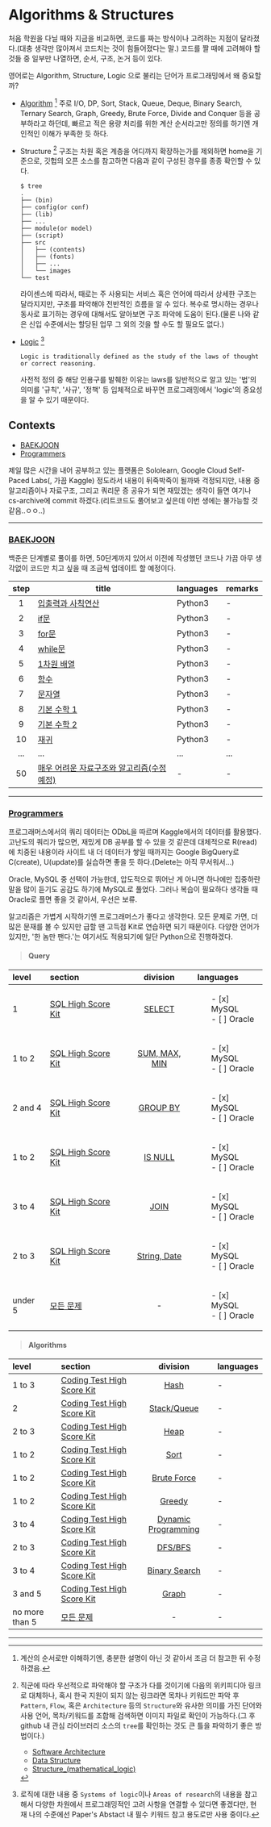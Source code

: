 # Algorithms & Structures

처음 학원을 다닐 때와 지금을 비교하면, 코드를 짜는 방식이나 고려하는 지점이 달라졌다.(대충 생각만 많아져서 코드치는 것이 힘들어졌다는 말.)
코드를 짤 때에 고려해야 할 것들 중 일부만 나열하면, 순서, 구조, 논거 등이 있다.

영어로는 Algorithm, Structure, Logic 으로 불리는 단어가 프로그래밍에서 왜 중요할까?
* [Algorithm](https://en.wikipedia.org/wiki/Algorithm) [^wiki_algorithm]
      주로 I/O, DP, Sort, Stack, Queue, Deque, Binary Search, Ternary Search, Graph, Greedy, Brute Force, Divide and Conquer 등을 공부하라고 하던데, 빠르고 적은 용량 처리를 위한 계산 순서라고만 정의를 하기엔 개인적인 이해가 부족한 듯 하다.
* Structure [^wiki_structure_list]
      구조는 차원 혹은 계층을 어디까지 확장하는가를 제외하면 home을 기준으로, 깃헙의 오픈 소스를 참고하면 다음과 같이 구성된 경우를 종종 확인할 수 있다.
    ```
    $ tree
    .
    ├── (bin)
    ├── config(or conf)
    ├── (lib)
    ├── ...
    ├── module(or model)
    ├── (script)
    ├── src
    │   ├── (contents)
    │   ├── (fonts)
    │   ├── ...
    │   └── images
    └── test
    ```
    라이센스에 따라서, 때로는 주 사용되는 서비스 혹은 언어에 따라서 상세한 구조는 달라지지만, 구조를 파악해야 전반적인 흐름을 알 수 있다. 복수로 명시하는 경우나 동사로 표기하는 경우에 대해서도 알아보면 구조 파악에 도움이 된다.(물론 나와 같은 신입 수준에서는 할당된 업무 그 외의 것을 할 수도 할 필요도 없다.)

* [Logic](https://en.wikipedia.org/wiki/Logic) [^wiki_logic]
    ```
    Logic is traditionally defined as the study of the laws of thought or correct reasoning.
    ```
    사전적 정의 중 해당 인용구를 발췌한 이유는 laws를 일반적으로 알고 있는 '법'의 의미를 '규칙', '사규', '정책' 등 입체적으로 바꾸면 프로그래밍에서 'logic'의 중요성을 알 수 있기 때문이다.


## Contexts
* [BAEKJOON](baekjoon)
* [Programmers](programmers)

제일 많은 시간을 내어 공부하고 있는 플랫폼은 Sololearn, Google Cloud Self-Paced Labs(, 가끔 Kaggle) 정도라서 내용이 뒤죽박죽이 될까봐 걱정되지만, 내용 중 알고리즘이나 자료구조, 그리고 쿼리문 증 공유가 되면 재밌겠는 생각이 들면 여기나 cs-archive에 commit 하겠다.(리트코드도 풀어보고 싶은데 이번 생에는 불가능할 것 같음..ㅇㅇ..)

---
### [BAEKJOON](https://www.acmicpc.net/step)
  백준은 단계별로 풀이를 하면, 50단계까지 있어서 이전에 작성했던 코드나 가끔 아무 생각없이 코드만 치고 싶을 때 조금씩 업데이트 할 예정이다.

| step | title | languages | remarks|
|:----:|-------|-----------|--------|
| 1 | [입출력과 사칙연산](https://www.acmicpc.net/step/1) | Python3 | - |
| 2 | [if문](https://www.acmicpc.net/step/4) | Python3 | - |
| 3 | [for문](https://www.acmicpc.net/step/3) | Python3 | - |
| 4 | [while문](https://www.acmicpc.net/step/2) | Python3 | - |
| 5 | [1차원 배열](https://www.acmicpc.net/step/6) | Python3 | - |
| 6 | [함수](https://www.acmicpc.net/step/5) | Python3 | - |
| 7 | [문자열](https://www.acmicpc.net/step/7) | Python3 | - |
| 8 | [기본 수학 1](https://www.acmicpc.net/step/8) | Python3 | - |
| 9 | [기본 수학 2](https://www.acmicpc.net/step/10) | Python3 | - |
| 10 | [재귀](https://www.acmicpc.net/step/19) | Python3 | - |
| ... | ... | ... | ... |
| 50 | [매우 어려운 자료구조와 알고리즘(수정 예정)](https://www.acmicpc.net/step/46) | - | - |

---
### [Programmers](https://programmers.co.kr/learn/challenges)
  프로그래머스에서의 쿼리 데이터는 ODbL을 따르며 Kaggle에서의 데이터를 활용했다. 고난도의 쿼리가 많으면, 재밌게 DB 공부를 할 수 있을 것 같은데 대체적으로 R(read)에 치중된 내용이라 사이트 내 더 데이터가 쌓일 때까지는 Google BigQuery로 C(create), U(update)를 실습하면 좋을 듯 하다.(Delete는 아직 무서워서...)

  Oracle, MySQL 중 선택이 가능한데, 압도적으로 뛰어난 게 아니면 하나에만 집중하란 말을 많이 듣기도 공감도 하기에 MySQL로 풀었다. 그러나 복습이 필요하다 생각들 때 Oracle로 플면 좋을 것 같아서, 우선은 보류.

  알고리즘은 가볍게 시작하기엔 프로그래머스가 좋다고 생각한다. 모든 문제로 가면, 더 많은 문재를 볼 수 있지만 급할 땐 고득점 Kit로 연습하면 되기 때문이다. 다양한 언어가 있지만, '한 놈만 팬다.'는 여기서도 적용되기에 일단 Python으로 진행하겠다.
> #### Query

| level | section | division | languages |
|:-------|:---------|:---------:|:----------|
| 1 | [SQL High Score Kit](https://programmers.co.kr/learn/challenges?tab=sql_practice_kit) | [SELECT](https://programmers.co.kr/learn/courses/30/parts/17042) | <ul><li style="list-style-type:none;"> - [x] MySQL</li><li style="list-style-type:none;"> - [ ] Oracle</li></ul> |
| 1 to 2 | [SQL High Score Kit](https://programmers.co.kr/learn/challenges?tab=sql_practice_kit) |[SUM, MAX, MIN](https://programmers.co.kr/learn/courses/30/parts/17043) | <ul><li style="list-style-type:none;"> - [x] MySQL</li><li style="list-style-type:none;"> - [ ] Oracle</li></ul> |
| 2 and 4 | [SQL High Score Kit](https://programmers.co.kr/learn/challenges?tab=sql_practice_kit) | [GROUP BY](https://programmers.co.kr/learn/courses/30/parts/17044) | <ul><li style="list-style-type:none;"> - [x] MySQL</li><li style="list-style-type:none;"> - [ ] Oracle</li></ul> |
| 1 to 2 | [SQL High Score Kit](https://programmers.co.kr/learn/challenges?tab=sql_practice_kit) | [IS NULL](https://programmers.co.kr/learn/courses/30/parts/17045) | <ul><li style="list-style-type:none;"> - [x] MySQL</li><li style="list-style-type:none;"> - [ ] Oracle</li></ul> |
| 3 to 4 | [SQL High Score Kit](https://programmers.co.kr/learn/challenges?tab=sql_practice_kit) | [JOIN](https://programmers.co.kr/learn/courses/30/parts/17046) | <ul><li style="list-style-type:none;"> - [x] MySQL</li><li style="list-style-type:none;"> - [ ] Oracle</li></ul> |
| 2 to 3 | [SQL High Score Kit](https://programmers.co.kr/learn/challenges?tab=sql_practice_kit) | [String, Date](https://programmers.co.kr/learn/courses/30/parts/17047) | <ul><li style="list-style-type:none;"> - [x] MySQL</li><li style="list-style-type:none;"> - [ ] Oracle</li></ul> |
| under 5 | [모든 문제](https://programmers.co.kr/learn/challenges?tab=all_challenges) | - | <ul><li style="list-style-type:none;"> - [x] MySQL</li><li style="list-style-type:none;"> - [ ] Oracle</li></ul> |

<!--| <ul><li style="list-style-type:none;">&#9745; MySQL</li><li style="list-style-type:none;">&#9744;  Oracle</li></ul> | -->

> #### Algorithms

| level | section | division | languages |
|:-------|:---------|:---------:|:----------|
| 1 to 3 | [Coding Test High Score Kit](https://programmers.co.kr/learn/challenges?tab=algorithm_practice_kit) | [Hash](https://programmers.co.kr/learn/courses/30/parts/12077) | - |
| 2 | [Coding Test High Score Kit](https://programmers.co.kr/learn/challenges?tab=algorithm_practice_kit) | [Stack/Queue](https://programmers.co.kr/learn/courses/30/parts/12081) | - |
| 2 to 3 | [Coding Test High Score Kit](https://programmers.co.kr/learn/challenges?tab=algorithm_practice_kit) | [Heap](https://programmers.co.kr/learn/courses/30/parts/12117) | - |
| 1 to 2 | [Coding Test High Score Kit](https://programmers.co.kr/learn/challenges?tab=algorithm_practice_kit) | [Sort](https://programmers.co.kr/learn/courses/30/parts/12198) | - |
| 1 to 2 | [Coding Test High Score Kit](https://programmers.co.kr/learn/challenges?tab=algorithm_practice_kit) | [Brute Force](https://programmers.co.kr/learn/courses/30/parts/12230) | - |
| 1 to 2 | [Coding Test High Score Kit](https://programmers.co.kr/learn/challenges?tab=algorithm_practice_kit) | [Greedy](https://programmers.co.kr/learn/courses/30/parts/12244) | - |
| 3 to 4 | [Coding Test High Score Kit](https://programmers.co.kr/learn/challenges?tab=algorithm_practice_kit) | [Dynamic Programming](https://programmers.co.kr/learn/courses/30/parts/12263) | - |
| 2 to 3 | [Coding Test High Score Kit](https://programmers.co.kr/learn/challenges?tab=algorithm_practice_kit) | [DFS/BFS](https://programmers.co.kr/learn/courses/30/parts/12421) | - |
| 3 to 4 | [Coding Test High Score Kit](https://programmers.co.kr/learn/challenges?tab=algorithm_practice_kit) | [Binary Search](https://programmers.co.kr/learn/courses/30/parts/12486) | - |
| 3 and 5 | [Coding Test High Score Kit](https://programmers.co.kr/learn/challenges?tab=algorithm_practice_kit) | [Graph](https://programmers.co.kr/learn/courses/30/parts/14393) | - |
| no more than 5 | [모든 문제](https://programmers.co.kr/learn/challenges?tab=all_challenges) | - | - |


---
[^wiki_algorithm]: 계산의 순서로만 이해하기엔, 충분한 설명이 아닌 것 같아서 조금 더 참고한 뒤 수정하겠음.
[^wiki_structure_list]: 직군에 따라 우선적으로 파악해야 할 구조가 다를 것이기에 다음의 위키피디아 링크로 대체하나, 혹시 한국 지원이 되지 않는 링크라면 목차나 키워드만 파악 후 `Pattern`, `Flow`, 혹은 `Architecture` 등의 `Structure`와 유사한 의미를 가진 단어와 사용 언어, 목차/키워드를 조합해 검색하면 이미지 파일로 확인이 가능하다.(그 후 github 내 관심 라이브러리 소스의 `tree`를 확인하는 것도 큰 틀을 파악하기 좋은 방법이다.)
    * [Software Architecture](https://en.wikipedia.org/wiki/Software_architecture)
    * [Data Structure](https://en.wikipedia.org/wiki/Data_structure)
    * [Structure_(mathematical_logic)](https://en.wikipedia.org/wiki/Structure_(mathematical_logic))
[^wiki_logic]: 로직에 대한 내용 중 `Systems of logic`이나 `Areas of research`의 내용을 참고해서 다양한 차원에서 프로그래밍적인 고려 사항을 연결할 수 있다면 좋겠다만, 현재 나의 수준에선 Paper's Abstact 내 필수 키워드 참고 용도로만 사용 중이다.